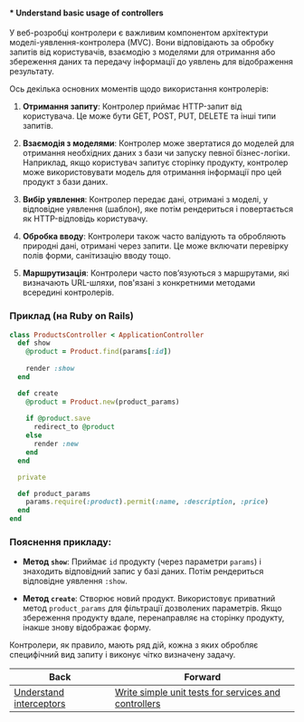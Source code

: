 #### * Understand basic usage of controllers

У веб-розробці контролери є важливим компонентом архітектури моделі-уявлення-контролера (MVC). Вони відповідають за обробку запитів від користувачів, взаємодію з моделями для отримання або збереження даних та передачу інформації до уявлень для відображення результату.

Ось декілька основних моментів щодо використання контролерів:

1. **Отримання запиту**: Контролер приймає HTTP-запит від користувача. Це може бути GET, POST, PUT, DELETE та інші типи запитів.

2. **Взаємодія з моделями**: Контролер може звертатися до моделей для отримання необхідних даних з бази чи запуску певної бізнес-логіки. Наприклад, якщо користувач запитує сторінку продукту, контролер може використовувати модель для отримання інформації про цей продукт з бази даних.

3. **Вибір уявлення**: Контролер передає дані, отримані з моделі, у відповідне уявлення (шаблон), яке потім рендериться і повертається як HTTP-відповідь користувачу.

4. **Обробка вводу**: Контролери також часто валідують та обробляють природні дані, отримані через запити. Це може включати перевірку полів форми, санітизацію вводу тощо.

5. **Маршрутизація**: Контролери часто пов’язуються з маршрутами, які визначають URL-шляхи, пов'язані з конкретними методами всередині контролерів.

### Приклад (на Ruby on Rails)

```ruby
class ProductsController < ApplicationController
  def show
    @product = Product.find(params[:id])
    
    render :show
  end

  def create
    @product = Product.new(product_params)
    
    if @product.save
      redirect_to @product
    else
      render :new
    end
  end

  private

  def product_params
    params.require(:product).permit(:name, :description, :price)
  end
end
```

### Пояснення прикладу:

- **Метод `show`**: Приймає `id` продукту (через параметри `params`) і знаходить відповідний запис у базі даних. Потім рендериться відповідне уявлення `:show`.

- **Метод `create`**: Створює новий продукт. Використовує приватний метод `product_params` для фільтрації дозволених параметрів. Якщо збереження продукту вдале, перенаправляє на сторінку продукту, інакше знову відображає форму.

Контролери, як правило, мають ряд дій, кожна з яких обробляє специфічний вид запиту і виконує чітко визначену задачу.

| Back | Forward |
|---|---|
| [Understand interceptors](/ua/junior/nestjs/understand-interceptors.md)  | [Write simple unit tests for services and controllers](/ua/junior/nestjs/write-simple-unit-tests-for-services-and-controllers.md) |